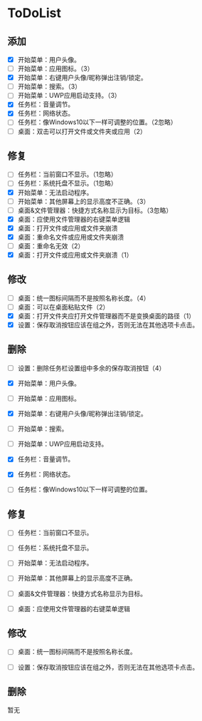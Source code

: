 # ToDoList

## 添加

- [X]  开始菜单：用户头像。
- [ ]  开始菜单：应用图标。（3）
- [X]  开始菜单：右键用户头像/昵称弹出注销/锁定。
- [ ]  开始菜单：搜索。（3）
- [ ]  开始菜单：UWP应用启动支持。（3）
- [X]  任务栏：音量调节。
- [X]  任务栏：网络状态。
- [ ]  任务栏：像Windows10以下一样可调整的位置。（2忽略）
- [ ]  桌面：双击可以打开文件或文件夹或应用（2）

## 修复

- [ ]  任务栏：当前窗口不显示。（1忽略）
- [ ]  任务栏：系统托盘不显示。（1忽略）
- [X]  开始菜单：无法启动程序。
- [ ]  开始菜单：其他屏幕上的显示高度不正确。（3）
- [ ]  桌面&文件管理器：快捷方式名称显示为目标。（3忽略）
- [X]  桌面：应使用文件管理器的右键菜单逻辑
- [X]  桌面：打开文件或应用或文件夹崩溃
- [X]  桌面：重命名文件或应用或文件夹崩溃
- [ ]  桌面：重命名无效（2）
- [X]  桌面：打开文件或应用或文件夹崩溃（1）

## 修改

- [ ]  桌面：统一图标间隔而不是按照名称长度。（4）
- [ ]  桌面：可以在桌面粘贴文件（2）
- [X]  桌面：打开文件夹应打开文件管理器而不是变换桌面的路径（1）
- [X]  设置：保存取消按钮应该在组之外，否则无法在其他选项卡点击。

## 删除

* [ ]  设置：删除任务栏设置组中多余的保存取消按钮（4）

- [x] 开始菜单：用户头像。

- [ ] 开始菜单：应用图标。

- [x] 开始菜单：右键用户头像/昵称弹出注销/锁定。

- [ ] 开始菜单：搜索。

- [ ] 开始菜单：UWP应用启动支持。

- [x] 任务栏：音量调节。

- [x] 任务栏：网络状态。

- [ ] 任务栏：像Windows10以下一样可调整的位置。

## 修复

- [ ] 任务栏：当前窗口不显示。

- [ ] 任务栏：系统托盘不显示。

- [ ] 开始菜单：无法启动程序。

- [ ] 开始菜单：其他屏幕上的显示高度不正确。

- [ ] 桌面&文件管理器：快捷方式名称显示为目标。

- [ ] 桌面：应使用文件管理器的右键菜单逻辑

## 修改

- [ ] 桌面：统一图标间隔而不是按照名称长度。

- [ ] 设置：保存取消按钮应该在组之外，否则无法在其他选项卡点击。

## 删除

暂无
